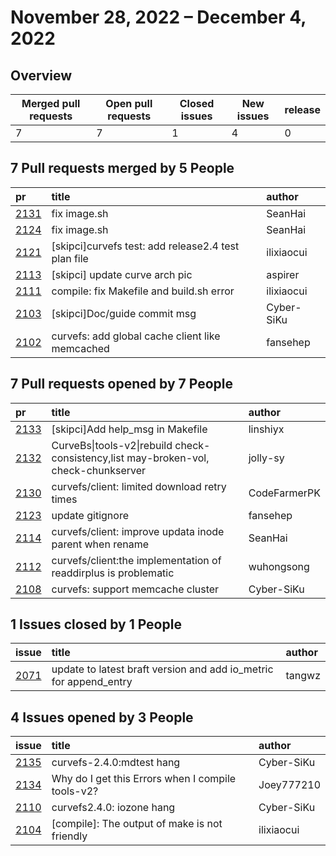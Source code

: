 # November 28, 2022 – December 4, 2022

## Overview

| Merged pull requests | Open pull requests | Closed issues | New issues | release |
|-- | -- | -- | -- | -- |
| 7 | 7 | 1 | 4 | 0 |

## 7 Pull requests merged by 5 People

|pr|title|author|
|:--|:--|:--|
|[2131](https://github.com/opencurve/curve/pull/2131)|fix image.sh|SeanHai|
|[2124](https://github.com/opencurve/curve/pull/2123)|fix image.sh|SeanHai|
|[2121](https://github.com/opencurve/curve/pull/2121)|[skipci]curvefs test: add release2.4 test plan file|ilixiaocui|
|[2113](https://github.com/opencurve/curve/pull/2113)|[skipci] update curve arch pic|aspirer|
|[2111](https://github.com/opencurve/curve/pull/2111)|compile: fix Makefile and build.sh error|ilixiaocui|
|[2103](https://github.com/opencurve/curve/pull/2103)|[skipci]Doc/guide commit msg|Cyber-SiKu|
|[2102](https://github.com/opencurve/curve/pull/2102)|curvefs: add global cache client like memcached|fansehep|

## 7 Pull requests opened by 7 People

|pr|title|author|
|:--|:--|:--|
|[2133](https://github.com/opencurve/curve/pull/2133)|[skipci]Add help_msg in Makefile|linshiyx|
|[2132](https://github.com/opencurve/curve/pull/2131)|CurveBs\|tools-v2\|rebuild check-consistency,list may-broken-vol, check-chunkserver|jolly-sy|
|[2130](https://github.com/opencurve/curve/pull/2130)|curvefs/client: limited download retry times|CodeFarmerPK|
|[2123](https://github.com/opencurve/curve/pull/2123)|update gitignore|fansehep|
|[2114](https://github.com/opencurve/curve/pull/2114)|curvefs/client: improve updata inode parent when rename|SeanHai|
|[2112](https://github.com/opencurve/curve/pull/2112)|curvefs/client:the implementation of readdirplus is problematic|wuhongsong|
|[2108](https://github.com/opencurve/curve/pull/2108)|curvefs: support memcache cluster|Cyber-SiKu|

## 1 Issues closed  by 1 People

|issue|title|author|
|:--|:--|:--|
|[2071](https://github.com/opencurve/curve/pull/2071)|update to latest braft version and add io_metric for append_entry|tangwz|

## 4 Issues opened  by 3 People

|issue|title|author|
|:--|:--|:--|
|[2135](https://github.com/opencurve/curve/pull/2135)|curvefs-2.4.0:mdtest hang|Cyber-SiKu|
|[2134](https://github.com/opencurve/curve/pull/2134)|Why do I get this Errors when I compile tools-v2?|Joey777210|
|[2110](https://github.com/opencurve/curve/pull/2110)|curvefs2.4.0: iozone hang|Cyber-SiKu|
|[2104](https://github.com/opencurve/curve/pull/2104)|[compile]: The output of make is not friendly|ilixiaocui|
